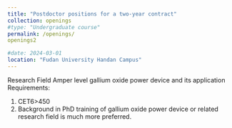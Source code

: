```yaml
---
title: "Postdoctor positions for a two-year contract"
collection: openings
#type: "Undergraduate course"
permalink: /openings/
openings2

#date: 2024-03-01
location: "Fudan University Handan Campus"
---
```

Research Field
Amper level gallium oxide power device and its application
Requirements:
1.	CET6>450
2.	Background in PhD training of gallium oxide power device or related research field is much more preferred.

